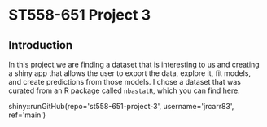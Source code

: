 # ST558-651 Project 3

## Introduction
In this project we are finding a dataset that is interesting to us and creating a shiny app that allows the user to export the data, explore it, fit models, and create predictions from those models. I chose a dataset that was curated from an R package called `nbastatR`, which you can find <a href="https://www.rdocumentation.org/packages/nbastatR/versions/0.1.10131" target="_blank">here</a>.

shiny::runGitHub(repo='st558-651-project-3', 
                 username='jrcarr83', 
                 ref='main')
